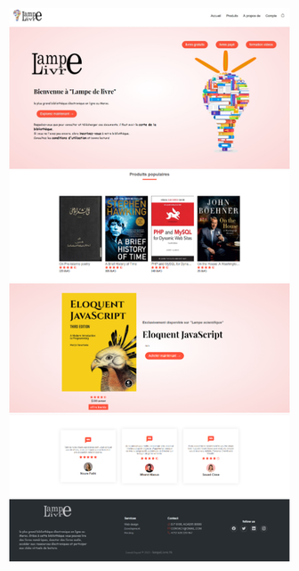  <img src="/README/image 2.jpg" ></img> <img src="/README/image 3.jpg"></img> <img src="/README/image 5.jpg"></img><img src="/README/image 4.jpg" ></img>  
<img src="/README/image 1.jpg"></img>
